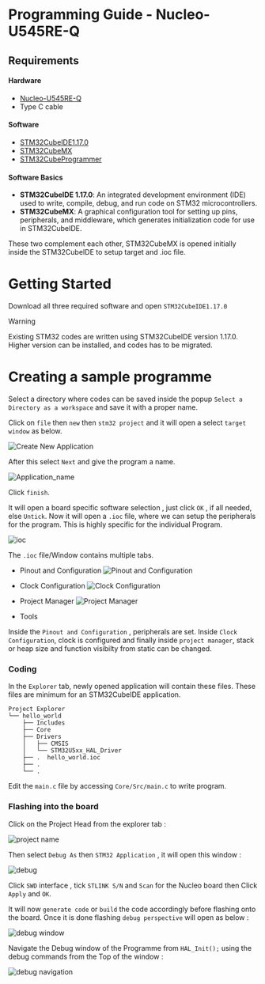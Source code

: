 # Programming Guide - Nucleo-U545RE-Q

## Requirements

#### Hardware
* [Nucleo-U545RE-Q](https://www.st.com/en/evaluation-tools/nucleo-u545re-q.html)
*  Type C cable 
#### Software
* [STM32CubeIDE1.17.0](https://www.st.com/en/development-tools/stm32cubeide.html)
* [STM32CubeMX](https://www.st.com/en/development-tools/stm32cubemx.html)
* [STM32CubeProgrammer](https://www.st.com/en/development-tools/stm32cubeprog.html)


#### Software Basics

- **STM32CubeIDE 1.17.0**: An integrated development environment (IDE) used to write, compile, debug, and run code on STM32 microcontrollers.  
- **STM32CubeMX**: A graphical configuration tool for setting up pins, peripherals, and middleware, which generates initialization code for use in STM32CubeIDE.

These two complement each other, STM32CubeMX is opened initially inside the STM32CubeIDE to setup target and .ioc file.

# Getting Started
Download all three required software and open `STM32CubeIDE1.17.0`


> [!WARNING]  
>  Existing STM32 codes are written using STM32CubeIDE version 1.17.0. Higher version can be installed, and codes has to be migrated.


# Creating a sample programme


Select a directory where codes can be saved inside the popup ```Select a Directory as a workspace``` and save it with a proper name.

Click on `file` then `new` then `stm32 project` and it will open a select `target window` as below.

![Create New Application](../Graphics/stm32.png)

After this select `Next` and give the program a name.

![Application_name](../Graphics/stm32_start.png)

Click `finish`.

It will open a board specific software selection , just click `OK` , if all needed, else `Untick`. Now it will open a `.ioc` file, where we can setup the peripherals for the program. This is highly specific for the individual Program.

![ioc](../Graphics/ioc.png)


The `.ioc` file/Window contains multiple tabs.

* Pinout and Configuration 
![Pinout and Configuration](../Graphics/ioc.png)

* Clock Configuration
![Clock Configuration](../Graphics/clock.png)

* Project Manager 
![Project Manager](../Graphics/project.png)

* Tools

Inside the `Pinout and Configuration` , peripherals are set. Inside `Clock Configuration`, clock is configured and finally inside `project manager`, stack or heap size and function visibilty from static can be changed.

### Coding

In the ```Explorer``` tab, newly opened application will contain these files. These files are minimum for an STM32CubeIDE application. 

```
Project Explorer
└── hello_world
    ├── Includes
    ├── Core
    ├── Drivers
    │   ├── CMSIS
    │   └── STM32U5xx_HAL_Driver
	├── .  hello_world.ioc
	├── .  
	└── .

```
Edit the `main.c` file by accessing `Core/Src/main.c` to write program.

### Flashing into the board

Click on the Project Head from the explorer tab :

![project name](../Graphics/program_board_1.png)

Then select `Debug As` then `STM32 Application` , it will open this window :

![debug](../Graphics/debug.png)

Click `SWD` interface , tick `STLINK S/N` and `Scan` for the Nucleo board then Click `Apply` and `OK`.

It will now `generate code` or `build` the code accordingly before flashing onto the board. Once it is done flashing `debug perspective` will open as below :

![debug window](../Graphics/stm32_debug.png)

Navigate the Debug window of the Programme from `HAL_Init();` using the debug commands from the Top of the window :

![debug navigation](../Graphics/stm32_debug_window.png)

